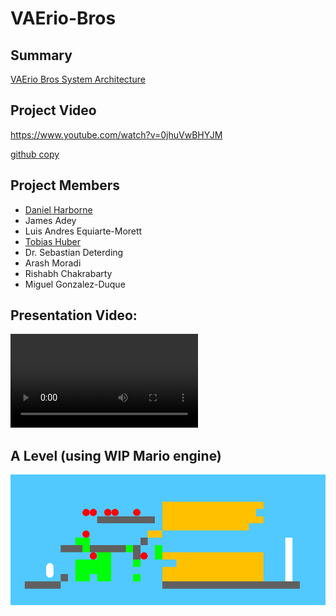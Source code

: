 # VAErio-Bros

## Summary
[VAErio Bros System Architecture](documentation/system_architecture.png)


## Project Video
https://www.youtube.com/watch?v=0jhuVwBHYJM

[github copy](https://github.com/gameaischool2021members/vaerio-bros/blob/main/documentation/vaerio-bros-video.mkv)


## Project Members
- [Daniel Harborne](https://www.linkedin.com/in/daniel-harborne/)
- James Adey
- Luis Andres Equiarte-Morett
- [Tobias Huber](https://www.uni-augsburg.de/en/fakultaet/fai/informatik/prof/hcm/team/tobias-huber/)
- Dr. Sebastian Deterding
- Arash Moradi
- Rishabh Chakrabarty
- Miguel Gonzalez-Duque

## Presentation Video: 

![VAErio_Bros_Presentation](documentation/vaerio-bros-video.mkv)


## A Level (using WIP Mario engine)
![VAErio Bros Visualised Level](documentation/vaerio.png)
